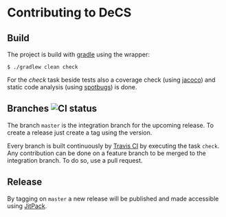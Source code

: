 Contributing to DeCS
====================

Build
-----

The project is build with [gradle](https://gradle.org/) using the wrapper:
```
$ ./gradlew clean check
```

For the _check_ task beside tests also a coverage check (using [jacoco](https://www.jacoco.org/jacoco/))
and static code analysis (using [spotbugs](https://spotbugs.github.io)) is done.


Branches ![CI status](https://travis-ci.com/diergo/decs.svg)
--------------------------------------------------------------

The branch `master` is the integration branch for the upcoming release.
To create a release just create a tag using the version.

Every branch is built continuously by
[Travis CI](https://travis-ci.com/github/diergo/decs) by executing the task `check`.
Any contribution can be done on a feature branch to be merged to the integration branch.
To do so, use a pull request.


Release
-------

By tagging on `master` a new release will be published and made accessible using [JitPack](https://jitpack.io/#de.diergo/decs).
